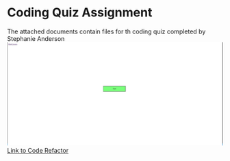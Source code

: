 # Coding Quiz Assignment
The attached documents contain files for th coding quiz completed by Stephanie Anderson
![screenshot](./assets/images/screenshot.jpg "Screenshot")
[Link to Code Refactor](https://git6548.github.io/Coding-Quiz/)